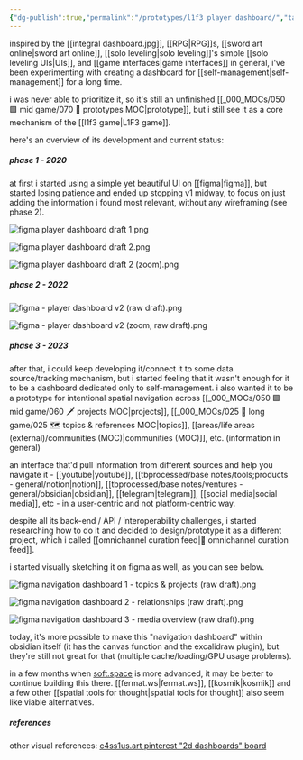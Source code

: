 ```yaml
---
{"dg-publish":true,"permalink":"/prototypes/l1f3 player dashboard/","tags":["🌿","prototype","l1f3"]}
---
```


inspired by the [[integral dashboard.jpg]], [[RPG\|RPG]]s, [[sword art online\|sword art online]], [[solo leveling\|solo leveling]]'s simple [[solo leveling UIs\|UIs]], and [[game interfaces\|game interfaces]] in general, i've been experimenting with creating a dashboard for [[self-management\|self-management]] for a long time.

i was never able to prioritize it, so it's still an unfinished [[_000_MOCs/050 🟩 mid game/070 🔩 prototypes MOC\|prototype]], but i still see it as a core mechanism of the [[l1f3 game\|L1F3 game]].

here's an overview of its development and current status:

##### phase 1 - 2020

at first i started using a simple yet beautiful UI on [[figma\|figma]], but started losing patience and ended up stopping v1 midway, to focus on just adding the information i found most relevant, without any wireframing (see phase 2).

![figma player dashboard draft 1.png](/img/user/figma%20player%20dashboard%20draft%201.png)

![figma player dashboard draft 2.png](/img/user/figma%20player%20dashboard%20draft%202.png)

![figma player dashboard draft 2 (zoom).png](/img/user/figma%20player%20dashboard%20draft%202%20(zoom).png)


##### phase 2 - 2022

![figma - player dashboard v2 (raw draft).png](/img/user/figma%20-%20player%20dashboard%20v2%20(raw%20draft).png)

![figma - player dashboard v2 (zoom, raw draft).png](/img/user/figma%20-%20player%20dashboard%20v2%20(zoom,%20raw%20draft).png)

##### phase 3 - 2023

after that, i could keep developing it/connect it to some data source/tracking mechanism, but i started feeling that it wasn't enough for it to be a dashboard dedicated only to self-management. i also wanted it to be a prototype for intentional spatial navigation across [[_000_MOCs/050 🟩 mid game/060 🗡 projects MOC\|projects]], [[_000_MOCs/025 🔷 long game/025 🗺 topics & references MOC\|topics]], [[areas/life areas (external)/communities (MOC)\|communities (MOC)]], etc. (information in general)

an interface that'd pull information from different sources and help you navigate it - [[youtube\|youtube]], [[tbprocessed/base notes/tools;products - general/notion\|notion]], [[tbprocessed/base notes/ventures - general/obsidian\|obsidian]], [[telegram\|telegram]], [[social media\|social media]], etc - in a user-centric and not platform-centric way.

despite all its back-end / API / interoperability challenges, i started researching how to do it and decided to design/prototype it as a different project, which i called [[omnichannel curation feed\|📲 omnichannel curation feed]].

i started visually sketching it on figma as well, as you can see below.

![figma navigation dashboard 1 - topics & projects (raw draft).png](/img/user/figma%20navigation%20dashboard%201%20-%20topics%20&%20projects%20(raw%20draft).png)

![figma navigation dashboard 2 - relationships (raw draft).png](/img/user/figma%20navigation%20dashboard%202%20-%20relationships%20(raw%20draft).png)

![figma navigation dashboard 3 - media overview (raw draft).png](/img/user/figma%20navigation%20dashboard%203%20-%20media%20overview%20(raw%20draft).png)

today, it's more possible to make this "navigation dashboard"  within obsidian itself (it has the canvas function and the excalidraw plugin), but they're still not great for that (multiple cache/loading/GPU usage problems).

in a few months when [soft.space](https://soft.space) is more advanced, it may be better to continue building this there. [[fermat.ws\|fermat.ws]], [[kosmik\|kosmik]] and a few other [[spatial tools for thought\|spatial tools for thought]] also seem like viable alternatives.

##### references

other visual references: [c4ss1us.art pinterest "2d dashboards" board](https://br.pinterest.com/c4ss1usart/digital-art-professional/2d-dashboards/)

